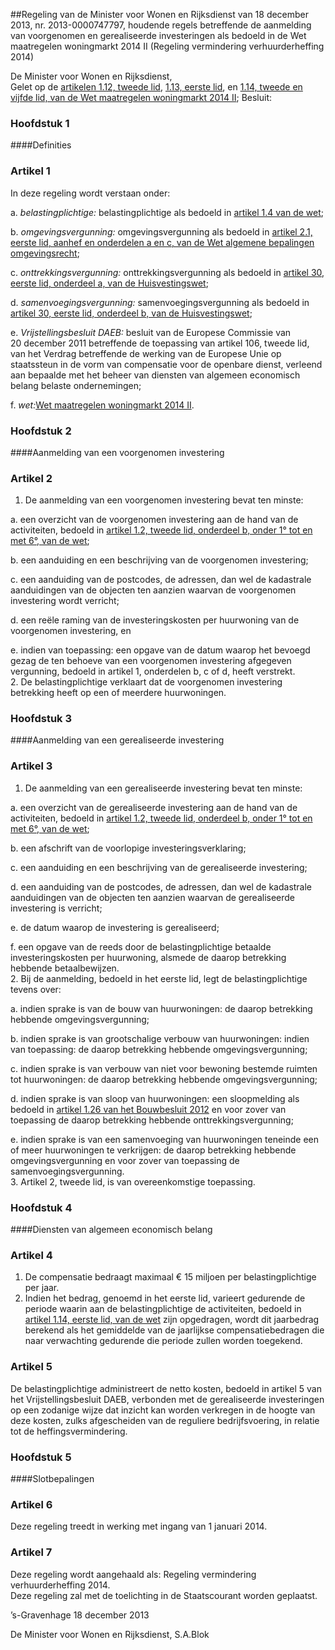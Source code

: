 <meta http-equiv='Content-Type' content='text/html; charset=utf-8' />

##Regeling van de Minister voor Wonen en Rijksdienst van 18 december 2013, nr. 2013-0000747797, houdende regels betreffende de aanmelding van voorgenomen en gerealiseerde investeringen als bedoeld in de Wet maatregelen woningmarkt 2014 II (Regeling vermindering verhuurderheffing 2014)

De Minister voor Wonen en Rijksdienst,  
Gelet op de [artikelen 1.12, tweede lid](../../../../../../wet/wet/maatregelen/woningmarkt/2014/ii/BWBR0034553/README.md), [1.13, eerste lid](../../../../../../wet/wet/maatregelen/woningmarkt/2014/ii/BWBR0034553/README.md), en [1.14, tweede en vijfde lid, van de Wet maatregelen woningmarkt 2014 II](../../../../../../wet/wet/maatregelen/woningmarkt/2014/ii/BWBR0034553/README.md);
Besluit:     
### Hoofdstuk  1  

####Definities

### Artikel  1  

In deze regeling wordt verstaan onder: 

a. *belastingplichtige:* belastingplichtige als bedoeld in [artikel 1.4 van de wet](../../../../../../wet/wet/maatregelen/woningmarkt/2014/ii/BWBR0034553/README.md);  

b. *omgevingsvergunning:* omgevingsvergunning als bedoeld in [artikel 2.1, eerste lid, aanhef en onderdelen a en c, van de Wet algemene bepalingen omgevingsrecht](../../../../../../wet/wet/algemene/bepalingen/omgevingsrecht/BWBR0024779/README.md);  

c. *onttrekkingsvergunning:* onttrekkingsvergunning als bedoeld in [artikel 30, eerste lid, onderdeel a, van de Huisvestingswet](../../../../../../wet/huisvestingswet/BWBR0005674/README.md);  

d. *samenvoegingsvergunning:* samenvoegingsvergunning als bedoeld in [artikel 30, eerste lid, onderdeel b, van de Huisvestingswet](../../../../../../wet/huisvestingswet/BWBR0005674/README.md);  

e. *Vrijstellingsbesluit DAEB:* besluit van de Europese Commissie van 20 december 2011 betreffende de toepassing van artikel 106, tweede lid, van het Verdrag betreffende de werking van de Europese Unie op staatssteun in de vorm van compensatie voor de openbare dienst, verleend aan bepaalde met het beheer van diensten van algemeen economisch belang belaste ondernemingen;  

f. *wet:*[Wet maatregelen woningmarkt 2014 II](../../../../../../wet/wet/maatregelen/woningmarkt/2014/ii/BWBR0034553/README.md).    

### Hoofdstuk  2  

####Aanmelding van een voorgenomen investering

### Artikel  2  

1.  De aanmelding van een voorgenomen investering bevat ten minste: 

a. een overzicht van de voorgenomen investering aan de hand van de activiteiten, bedoeld in [artikel 1.2, tweede lid, onderdeel b, onder 1° tot en met 6°, van de wet](../../../../../../wet/wet/maatregelen/woningmarkt/2014/ii/BWBR0034553/README.md);  

b. een aanduiding en een beschrijving van de voorgenomen investering;  

c. een aanduiding van de postcodes, de adressen, dan wel de kadastrale aanduidingen van de objecten ten aanzien waarvan de voorgenomen investering wordt verricht;  

d. een reële raming van de investeringskosten per huurwoning van de voorgenomen investering, en  

e. indien van toepassing: een opgave van de datum waarop het bevoegd gezag de ten behoeve van een voorgenomen investering afgegeven vergunning, bedoeld in artikel 1, onderdelen b, c of d, heeft verstrekt.     
2.  De belastingplichtige verklaart dat de voorgenomen investering betrekking heeft op een of meerdere huurwoningen.   

### Hoofdstuk  3  

####Aanmelding van een gerealiseerde investering

### Artikel  3  

1.  De aanmelding van een gerealiseerde investering bevat ten minste: 

a. een overzicht van de gerealiseerde investering aan de hand van de activiteiten, bedoeld in [artikel 1.2, tweede lid, onderdeel b, onder 1° tot en met 6°, van de wet](../../../../../../wet/wet/maatregelen/woningmarkt/2014/ii/BWBR0034553/README.md);  

b. een afschrift van de voorlopige investeringsverklaring;  

c. een aanduiding en een beschrijving van de gerealiseerde investering;  

d. een aanduiding van de postcodes, de adressen, dan wel de kadastrale aanduidingen van de objecten ten aanzien waarvan de gerealiseerde investering is verricht;  

e. de datum waarop de investering is gerealiseerd;  

f. een opgave van de reeds door de belastingplichtige betaalde investeringskosten per huurwoning, alsmede de daarop betrekking hebbende betaalbewijzen.     
2.  Bij de aanmelding, bedoeld in het eerste lid, legt de belastingplichtige tevens over: 

a. indien sprake is van de bouw van huurwoningen: de daarop betrekking hebbende omgevingsvergunning;  

b. indien sprake is van grootschalige verbouw van huurwoningen: indien van toepassing: de daarop betrekking hebbende omgevingsvergunning;  

c. indien sprake is van verbouw van niet voor bewoning bestemde ruimten tot huurwoningen: de daarop betrekking hebbende omgevingsvergunning;  

d. indien sprake is van sloop van huurwoningen: een sloopmelding als bedoeld in [artikel 1.26 van het Bouwbesluit 2012](../../../../../../AMvB/bouwbesluit/2012/BWBR0030461/README.md) en voor zover van toepassing de daarop betrekking hebbende onttrekkingsvergunning;  

e. indien sprake is van een samenvoeging van huurwoningen teneinde een of meer huurwoningen te verkrijgen: de daarop betrekking hebbende omgevingsvergunning en voor zover van toepassing de samenvoegingsvergunning.     
3.  Artikel 2, tweede lid, is van overeenkomstige toepassing.   

### Hoofdstuk  4  

####Diensten van algemeen economisch belang

### Artikel  4  

1.  De compensatie bedraagt maximaal € 15 miljoen per belastingplichtige per jaar.   
2.  Indien het bedrag, genoemd in het eerste lid, varieert gedurende de periode waarin aan de belastingplichtige de activiteiten, bedoeld in [artikel 1.14, eerste lid, van de wet](../../../../../../wet/wet/maatregelen/woningmarkt/2014/ii/BWBR0034553/README.md) zijn opgedragen, wordt dit jaarbedrag berekend als het gemiddelde van de jaarlijkse compensatiebedragen die naar verwachting gedurende die periode zullen worden toegekend.   

### Artikel  5  

De belastingplichtige administreert de netto kosten, bedoeld in artikel 5 van het Vrijstellingsbesluit DAEB, verbonden met de gerealiseerde investeringen op een zodanige wijze dat inzicht kan worden verkregen in de hoogte van deze kosten, zulks afgescheiden van de reguliere bedrijfsvoering, in relatie tot de heffingsvermindering.  

### Hoofdstuk  5  

####Slotbepalingen

### Artikel  6  

Deze regeling treedt in werking met ingang van 1 januari 2014.  

### Artikel  7  

Deze regeling wordt aangehaald als: Regeling vermindering verhuurderheffing 2014.  
Deze regeling zal met de toelichting in de Staatscourant worden geplaatst.   

’s-Gravenhage 
18 december 2013   

De 
Minister voor Wonen en Rijksdienst,
S.A.Blok   
